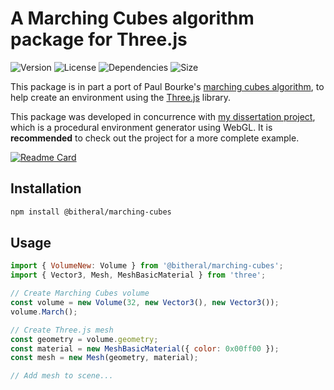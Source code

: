 # A Marching Cubes algorithm package for Three.js

![Version](https://img.shields.io/npm/v/@bitheral/marching-cubes?label=Version&style=for-the-badge)
![License](https://img.shields.io/npm/l/@bitheral/marching-cubes?style=for-the-badge)
![Dependencies](https://img.shields.io/librariesio/release/npm/@bitheral/marching-cubes/1.4.5?style=for-the-badge)
![Size](https://img.shields.io/bundlephobia/min/@bitheral/marching-cubes?label=Bundle%20Size&style=for-the-badge)

This package is in part a port of Paul Bourke's [marching cubes algorithm](http://paulbourke.net/geometry/polygonise/), to help create an environment using the [Three.js](http://threejs.org/) library.

This package was developed in concurrence with [my dissertation project](https://github.com/Bitheral/webgl-procedural-environment), which is a procedural environment generator using WebGL. It is **recommended** to check out the project for a more complete example.

[![Readme Card](https://github-readme-stats.vercel.app/api/pin/?username=bitheral&repo=webgl-procedural-environment&theme=transparent&show_owner=true)](https://github.com/bitheral/webgl-procedural-environment)

## Installation

```bash
npm install @bitheral/marching-cubes
```

## Usage

```js
import { VolumeNew: Volume } from '@bitheral/marching-cubes';
import { Vector3, Mesh, MeshBasicMaterial } from 'three';

// Create Marching Cubes volume
const volume = new Volume(32, new Vector3(), new Vector3());
volume.March();

// Create Three.js mesh
const geometry = volume.geometry;
const material = new MeshBasicMaterial({ color: 0x00ff00 });
const mesh = new Mesh(geometry, material);

// Add mesh to scene...
```
